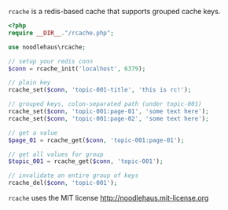 `rcache` is a redis-based cache that supports grouped cache keys.

```php
<?php
require __DIR__."/rcache.php";

use noodlehaus\rcache;

// setup your redis conn
$conn = rcache_init('localhost', 6379);

// plain key
rcache_set($conn, 'topic-001-title', 'this is rc!');

// grouped keys, colon-separated path (under topic-001)
rcache_set($conn, 'topic-001:page-01', 'some text here');
rcache_set($conn, 'topic-001:page-02', 'some text here');

// get a value
$page_01 = rcache_get($conn, 'topic-001:page-01');

// get all values for group
$topic_001 = rcache_get($conn, 'topic-001');

// invalidate an entire group of keys
rcache_del($conn, 'topic-001');
```

`rcache` uses the MIT license <http://noodlehaus.mit-license.org>
